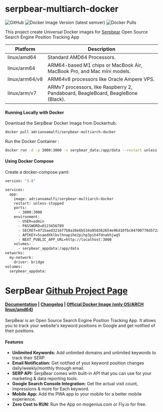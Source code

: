 # serpbear-multiarch-docker

![GitHub](https://img.shields.io/github/license/adrianoamalfi/serpbear-multiarch-docker) ![Docker Image Version (latest semver)](https://img.shields.io/docker/v/adrianoamalfi/serpbear-multiarch-docker) ![Docker Pulls](https://img.shields.io/docker/pulls/adrianoamalfi/serpbear-multiarch-docker)

This project create Universal Docker images for [Serpbear](https://github.com/towfiqi/serpbear/) Open Source Search Engine Position Tracking App

| Platform        | Description                                                           |
|-------------------|-----------------------------------------------------------------------|
| linux/amd64        | Standard AMD64 Processors. |
| linux/arm64  | ARM64-based M1 chips or MacBook Air, MacBook Pro, and Mac mini models.     |
| linux/arm64/v8    | ARM64v8 processors like Oracle Ampere VPS. |
| linux/arm/v7    | ARMv7 processors, like Raspberry 2, Pandaboard, BeagleBoard, BeagleBone (Black). |


#### Running Locally with Docker

Download the SerpBear Docker Image from Dockerhub:
```sh
docker pull adrianoamalfi/serpbear-multiarch-docker
```

Run the Docker Container :
```sh
docker run -d -p 3000:3000 -v serpbear_data:/app/data --restart unless-stopped -e NEXT_PUBLIC_APP_URL='http://localhost:3000' -e USER='admin' -e PASSWORD='0123456789' -e SECRET='4715aed3216f7b0a38e6b534a958362654e96d10fbc04700770d572af3dce43625dd' -e APIKEY='5saedXklbslhnapihe2pihp3pih4fdnakhjwq5' --name serpbear adrianoamalfi/serpbear-multiarch-docker
```

#### Using Docker Compose

Create a docker-compose.yaml:
```sh
version: "3.8"

services:
  app:
    image: adrianoamalfi/serpbear-multiarch-docker
    restart: unless-stopped
    ports:
      - 3000:3000
    environment:
      - USER=admin
      - PASSWORD=0123456789
      - SECRET=4715aed3216f7b0a38e6b534a958362654e96d10fbc04700770d572af3dce43625dd
      - APIKEY=5saedXklbslhnapihe2pihp3pih4fdnakhjwq5
      - NEXT_PUBLIC_APP_URL=http://localhost:3000
    volumes:
      - serpbear_appdata:/app/data
networks:
  my-network:
    driver: bridge
volumes:
  serpbear_appdata:
```





# SerpBear [Github Project Page](https://github.com/towfiqi/serpbear)
#### [Documentation](https://docs.serpbear.com/) | [Changelog](https://github.com/towfiqi/serpbear/blob/main/CHANGELOG.md) | [Official Docker Image (only OS/ARCH linux/amd64)](https://hub.docker.com/r/towfiqi/serpbear)

SerpBear is an Open Source Search Engine Position Tracking App. It allows you to track your website's keyword positions in Google and get notified of their positions.

#### Features
-   **Unlimited Keywords:** Add unlimited domains and unlimited keywords to track their SERP.
-   **Email Notification:** Get notified of your keyword position changes daily/weekly/monthly through email.
-   **SERP API:** SerpBear comes with built-in API that you can use for your marketing & data reporting tools.
-   **Google Search Console Integration:** Get the actual visit count, impressions & more for Each keyword. 
-   **Mobile App:** Add the PWA app to your mobile for a better mobile experience. 
-   **Zero Cost to RUN:** Run the App on mogenius.com or Fly.io for free.
